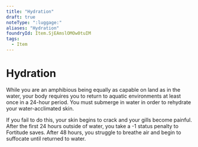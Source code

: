 ```yaml
---
title: "Hydration"
draft: true
noteType: ":luggage:"
aliases: "Hydration"
foundryId: Item.SjEAmslOMOw0tuIM
tags:
  - Item
---
```


# Hydration

While you are an amphibious being equally as capable on land as in the water, your body requires you to return to aquatic environments at least once in a 24-hour period. You must submerge in water in order to rehydrate your water-acclimated skin.

If you fail to do this, your skin begins to crack and your gills become painful. After the first 24 hours outside of water, you take a -1 status penalty to Fortitude saves. After 48 hours, you struggle to breathe air and begin to suffocate until returned to water.


